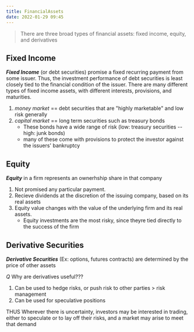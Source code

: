 ```yaml
---
title: FinancialAssets
date: 2022-01-29 09:45
---
```

> There are three broad types of financial assets: fixed income, equity, and derivatives

## Fixed Income
***Fixed Income*** (or debt securities) promise a fixed recurring payment from
some issuer. Thus, the investment performance of debt securities is least closely tied to
the financial condition of the issuer. There are many different types of 
fixed income assets, with different interests, provisions, and maturities.

1. *money market* == debt securities that are "highly marketable" and low risk generally
2. *capital market* == long term securities such as treasury bonds
 	* These bonds have a wide range of risk (low: treasury securities -- high: junk bonds)
	* many of these come with provisions to protect the investor against the issuers' bankruptcy


## Equity 
***Equity*** in a firm represents an ownerhship share in that company
1. Not promised any particular payment.
2. Recieve dividends at the discretion of the issuing company, based on its real assets 
3. Equity value changes with the value of the underlying firm and its real assets.
   * Equity investments are the most risky, since theyre tied directly to the success of the firm

## Derivative Securities
***Derivative Securities*** (Ex: options, futures contracts) are determined by the price
of other assets

*Q* Why are derivatives useful???
1. Can be used to hedge risks, or push risk to other parties > risk management
2. Can be used for speculative positions

THUS
Wherever there is uncertainty, investors may be interested in trading, either to
speculate or to lay off their risks, and a market may arise to meet that demand
